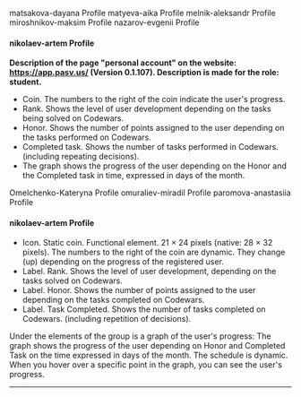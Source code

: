 matsakova-dayana	Profile
matyeva-aika	Profile
melnik-aleksandr	Profile
miroshnikov-maksim	Profile
nazarov-evgenii	Profile

#### nikolaev-artem	Profile
**Description of the page "personal account" on the website: 
https://app.pasv.us/ (Version 0.1.107).
Description is made for the role: student.**
*  Coin. The numbers to the right of the coin indicate the user's progress.
*  Rank. Shows the level of user development depending on the tasks being solved on Codewars.
*  Honor. Shows the number of points assigned to the user depending on the tasks performed on Codewars.
*  Completed task. Shows the number of tasks performed in Codewars. (including repeating decisions).
* The graph shows the progress of the user depending on the Honor and the Completed task in time, expressed in days of the month.

Omelchenko-Kateryna	Profile
omuraliev-miradil	Profile
paromova-anastasiia	Profile










#### nikolaev-artem	Profile



* Icon. Static coin. Functional element. 21 × 24 pixels (native: 28 × 32 pixels).
The numbers to the right of the coin are dynamic.
They change (up) depending on the progress of the registered user.
* Label. Rank. Shows the level of user development, depending on the tasks solved on Codewars.
* Label. Honor. Shows the number of points assigned to the user depending on the tasks completed on Codewars.
* Label. Task Completed. Shows the number of tasks completed on Codewars. (including repetition of decisions).

Under the elements of the group is a graph of the user's progress:
The graph shows the progress of the user depending on Honor and Completed Task on the time expressed in days of the month.
The schedule is dynamic. When you hover over a specific point in the graph, you can see the user's progress.
   ____________________________________________________________________
